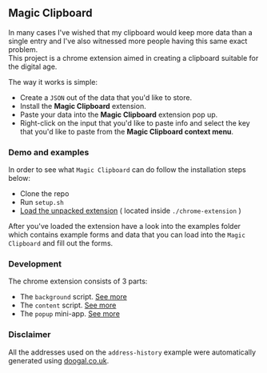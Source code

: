 ## Magic Clipboard

In many cases I've wished that my clipboard would keep more data than a single entry and I've also
witnessed more people having this same exact problem.<br />
This project is a chrome extension aimed in creating a clipboard suitable for the digital age.

The way it works is simple:

- Create a `JSON` out of the data that you'd like to store.
- Install the **Magic Clipboard** extension.
- Paste your data into the **Magic Clipboard** extension pop up.
- Right-click on the input that you'd like to paste info and select the key that you'd like to paste from the **Magic Clipboard context menu**.

### Demo and examples

In order to see what `Magic Clipboard` can do follow the installation steps below:

- Clone the repo
- Run `setup.sh`
- [Load the unpacked extension](https://developer.chrome.com/extensions/getstarted) ( located inside `./chrome-extension` )

After you've loaded the extension have a look into the examples folder which contains example forms and data that you can load into the `Magic Clipboard` and fill out the forms.

### Development

The chrome extension consists of 3 parts:

- The `background` script. [See more](https://developer.chrome.com/extensions/background_pages)
- The `content` script. [See more](https://developer.chrome.com/extensions/content_scripts)
- The `popup` mini-app. [See more](https://developer.chrome.com/extensions/user_interface#popup)

### Disclaimer

All the addresses used on the `address-history` example were automatically generated using [doogal.co.uk](https://www.doogal.co.uk/RandomAddresses.php).
